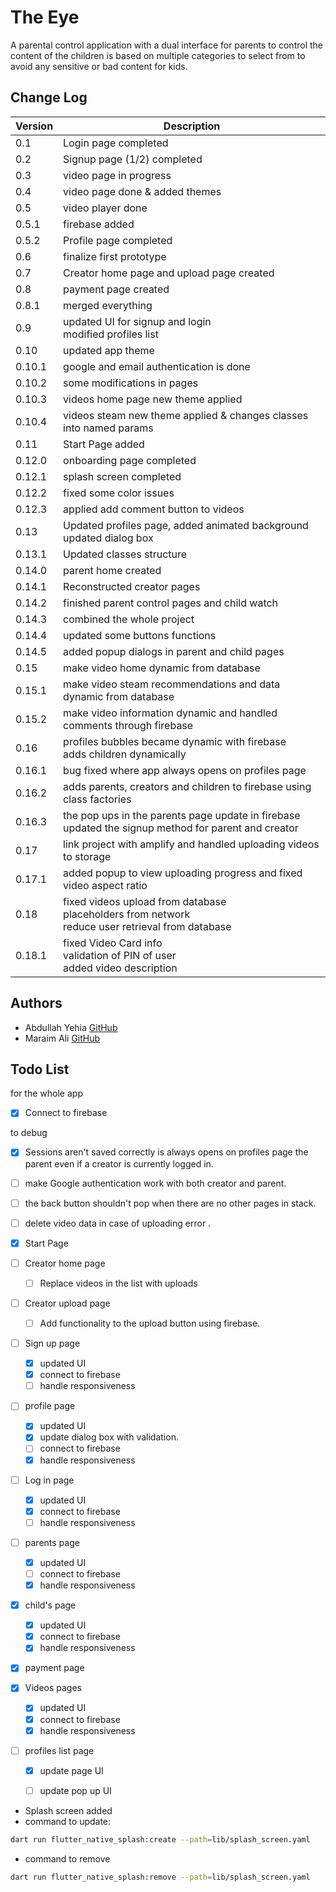 # The Eye

A parental control application with a dual interface for parents to control
the content of the children is based on multiple categories to select from
to avoid any sensitive or bad content for kids.

## Change Log

| Version | Description                                                                                               |
|---------|-----------------------------------------------------------------------------------------------------------|
| 0.1     | Login page completed                                                                                      |
| 0.2     | Signup page (1/2) completed                                                                               |
| 0.3     | video page in progress                                                                                    |
| 0.4     | video page done & added themes                                                                            |
| 0.5     | video player done                                                                                         |
| 0.5.1   | firebase added                                                                                            |
| 0.5.2   | Profile page completed                                                                                    |
| 0.6     | finalize first prototype                                                                                  |
| 0.7     | Creator home page and upload page created                                                                 |
| 0.8     | payment page created                                                                                      |
| 0.8.1   | merged everything                                                                                         |
| 0.9     | updated UI for signup and login<br/> modified profiles list                                               |
| 0.10    | updated app theme                                                                                         |
| 0.10.1  | google and email authentication is done                                                                   |
| 0.10.2  | some modifications in pages                                                                               |
| 0.10.3  | videos home page new theme applied                                                                        |
| 0.10.4  | videos steam new theme applied & changes classes into named params                                        |
| 0.11    | Start Page added                                                                                          |
| 0.12.0  | onboarding page completed                                                                                 |
| 0.12.1  | splash screen completed                                                                                   |
| 0.12.2  | fixed some color issues                                                                                   |
| 0.12.3  | applied add comment button to videos                                                                      |
| 0.13    | Updated profiles page, added animated background <br/>updated dialog box                                  |
| 0.13.1  | Updated classes structure                                                                                 |
| 0.14.0  | parent home created                                                                                       |
| 0.14.1  | Reconstructed creator pages                                                                               |
| 0.14.2  | finished parent control pages and child watch                                                             |
| 0.14.3  | combined the whole project                                                                                |
| 0.14.4  | updated some buttons functions                                                                            |
| 0.14.5  | added popup dialogs in parent and child pages                                                             |
| 0.15    | make video home dynamic from database                                                                     |
| 0.15.1  | make video steam recommendations and data dynamic from database                                           |
| 0.15.2  | make video information dynamic and handled comments through firebase                                      |
| 0.16    | profiles bubbles became dynamic with firebase <br/>adds children dynamically                              |
| 0.16.1  | bug fixed where app always opens on profiles page                                                         |
| 0.16.2  | adds parents, creators and children to firebase using class factories                                     |
| 0.16.3  | the pop ups in the parents page update in firebase <br/>updated the signup method for parent and creator  |
| 0.17    | link project with amplify and handled uploading videos to storage                                         |
| 0.17.1  | added popup to view uploading progress and fixed video aspect ratio                                       |
| 0.18    | fixed videos upload from database <br/>placeholders from network <br/>reduce user retrieval from database |
| 0.18.1  | fixed Video Card info <br/>validation of PIN of user <br/> added video description                        |

## Authors

- Abdullah Yehia [GitHub](https://github.com/A-Yehia19)
- Maraim Ali [GitHub](https://github.com/mariam2001)

## Todo List

for the whole app
- [x] Connect to firebase

to debug
- [x] Sessions aren't saved correctly is always opens on profiles page the parent even if a creator is currently logged in.
- [ ] make Google authentication work with both creator and parent.
- [ ] the back button shouldn't pop when there are no other pages in stack.
- [ ] delete video data in case of uploading error .

- [x] Start Page
- [ ] Creator home page
  - [ ] Replace videos in the list with uploads 
- [ ] Creator upload page
  - [ ] Add functionality to the upload button using firebase.
- [ ] Sign up page
  - [x] updated UI
  - [x] connect to firebase
  - [ ] handle responsiveness
- [ ] profile page
  - [x] updated UI
  - [x] update dialog box with validation.
  - [ ] connect to firebase
  - [x] handle responsiveness
- [ ] Log in page
  - [x] updated UI
  - [x] connect to firebase
  - [ ] handle responsiveness
- [ ] parents page
  - [x] updated UI
  - [ ] connect to firebase
  - [x] handle responsiveness
- [x] child's page
  - [x] updated UI
  - [x] connect to firebase
  - [x] handle responsiveness
- [x] payment page
- [x] Videos pages
  - [x] updated UI
  - [x] connect to firebase
  - [x] handle responsiveness
- [ ] profiles list page
  - [x] update page UI
  - [ ] update pop up UI


- Splash screen added
- command to update:

```bash
dart run flutter_native_splash:create --path=lib/splash_screen.yaml
```

- command to remove

```bash
dart run flutter_native_splash:remove --path=lib/splash_screen.yaml
```
